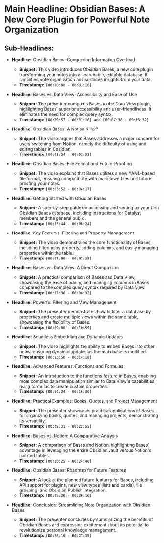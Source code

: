 # Main Headline: Obsidian Bases: A New Core Plugin for Powerful Note Organization

## Sub-Headlines:

* **Headline:**  Obsidian Bases:  Conquering Information Overload
    * **Snippet:**  This video introduces Obsidian Bases, a new core plugin transforming your notes into a searchable, editable database.  It simplifies note organization and surfaces insights from your data.
    * **Timestamp:** `[00:00:00 - 00:01:16]`

* **Headline:**  Bases vs. Data View: Accessibility and Ease of Use
    * **Snippet:** The presenter compares Bases to the Data View plugin, highlighting Bases' superior accessibility and user-friendliness.  It eliminates the need for complex query syntax.
    * **Timestamp:** `[00:00:57 - 00:01:16] and [00:07:38 - 00:08:32]`

* **Headline:**  Obsidian Bases:  A Notion Killer?
    * **Snippet:**  The video argues that Bases addresses a major concern for users switching from Notion, namely the difficulty of using and editing tables in Obsidian.
    * **Timestamp:** `[00:01:24 - 00:01:33]`

* **Headline:**  Obsidian Bases: File Format and Future-Proofing
    * **Snippet:**  The video explains that Bases utilizes a new YAML-based file format, ensuring compatibility with markdown files and future-proofing your notes.
    * **Timestamp:** `[00:03:52 - 00:04:17]`

* **Headline:** Getting Started with Obsidian Bases
    * **Snippet:**  A step-by-step guide on accessing and setting up your first Obsidian Bases database, including instructions for Catalyst members and the general public.
    * **Timestamp:** `[00:05:44 - 00:06:24]`

* **Headline:** Key Features: Filtering and Property Management
    * **Snippet:** The video demonstrates the core functionality of Bases, including filtering by property, adding columns, and easily managing properties within the table.
    * **Timestamp:** `[00:07:00 - 00:07:38]`

* **Headline:**  Bases vs. Data View: A Direct Comparison
    * **Snippet:** A practical comparison of Bases and Data View, showcasing the ease of adding and managing columns in Bases compared to the complex query syntax required by Data View.
    * **Timestamp:** `[00:07:38 - 00:08:32]`

* **Headline:**  Powerful Filtering and View Management
    * **Snippet:** The presenter demonstrates how to filter a database by properties and create multiple views within the same table, showcasing the flexibility of Bases.
    * **Timestamp:** `[00:09:00 - 00:10:59]`

* **Headline:**  Seamless Embedding and Dynamic Updates
    * **Snippet:**  The video highlights the ability to embed Bases into other notes, ensuring dynamic updates as the main base is modified.
    * **Timestamp:** `[00:13:50 - 00:14:18]`


* **Headline:**  Advanced Features: Functions and Formulas
    * **Snippet:**  An introduction to the functions feature in Bases, enabling more complex data manipulation similar to Data View's capabilities, using formulas to create custom properties.
    * **Timestamp:** `[00:14:24 - 00:16:30]`

* **Headline:**  Practical Examples: Books, Quotes, and Project Management
    * **Snippet:** The presenter showcases practical applications of Bases for organizing books, quotes, and managing projects, demonstrating its versatility.
    * **Timestamp:** `[00:18:31 - 00:22:55]`

* **Headline:**  Bases vs. Notion:  A Comparative Analysis
    * **Snippet:**  A comparison of Bases and Notion, highlighting Bases' advantage in leveraging the entire Obsidian vault versus Notion's isolated tables.
    * **Timestamp:** `[00:23:25 - 00:24:40]`

* **Headline:**  Obsidian Bases:  Roadmap for Future Features
    * **Snippet:**  A look at the planned future features for Bases, including API support for plugins, new view types (lists and cards), file grouping, and Obsidian Publish integration.
    * **Timestamp:** `[00:25:20 - 00:26:16]`

* **Headline:**  Conclusion: Streamlining Note Organization with Obsidian Bases
    * **Snippet:** The presenter concludes by summarizing the benefits of Obsidian Bases and expressing excitement about its potential to revolutionize personal knowledge management.
    * **Timestamp:** `[00:26:16 - 00:27:35]`

